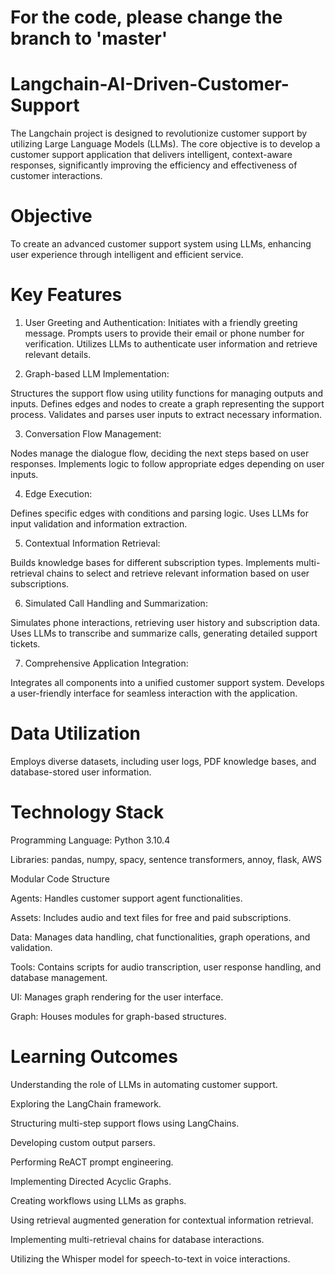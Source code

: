 # For the code, please change the branch to 'master'  

# Langchain-AI-Driven-Customer-Support
The Langchain project is designed to revolutionize customer support by utilizing Large Language Models (LLMs). The core objective is to develop a customer support application that delivers intelligent, context-aware responses, significantly improving the efficiency and effectiveness of customer interactions.

# Objective
To create an advanced customer support system using LLMs, enhancing user experience through intelligent and efficient service.

# Key Features
1. User Greeting and Authentication:
Initiates with a friendly greeting message.
Prompts users to provide their email or phone number for verification.
Utilizes LLMs to authenticate user information and retrieve relevant details.

2. Graph-based LLM Implementation:

Structures the support flow using utility functions for managing outputs and inputs.
Defines edges and nodes to create a graph representing the support process.
Validates and parses user inputs to extract necessary information.

3. Conversation Flow Management:

Nodes manage the dialogue flow, deciding the next steps based on user responses.
Implements logic to follow appropriate edges depending on user inputs.

4. Edge Execution:

Defines specific edges with conditions and parsing logic.
Uses LLMs for input validation and information extraction.

5. Contextual Information Retrieval:

Builds knowledge bases for different subscription types.
Implements multi-retrieval chains to select and retrieve relevant information based on user subscriptions.

6. Simulated Call Handling and Summarization:

Simulates phone interactions, retrieving user history and subscription data.
Uses LLMs to transcribe and summarize calls, generating detailed support tickets.

7. Comprehensive Application Integration:

Integrates all components into a unified customer support system.
Develops a user-friendly interface for seamless interaction with the application.

# Data Utilization

Employs diverse datasets, including user logs, PDF knowledge bases, and database-stored user information.

# Technology Stack

Programming Language: Python 3.10.4

Libraries: pandas, numpy, spacy, sentence transformers, annoy, flask, AWS

Modular Code Structure

Agents: Handles customer support agent functionalities.

Assets: Includes audio and text files for free and paid subscriptions.

Data: Manages data handling, chat functionalities, graph operations, and validation.

Tools: Contains scripts for audio transcription, user response handling, and database management.

UI: Manages graph rendering for the user interface.

Graph: Houses modules for graph-based structures.

# Learning Outcomes

Understanding the role of LLMs in automating customer support.

Exploring the LangChain framework.

Structuring multi-step support flows using LangChains.

Developing custom output parsers.

Performing ReACT prompt engineering.

Implementing Directed Acyclic Graphs.

Creating workflows using LLMs as graphs.

Using retrieval augmented generation for contextual information retrieval.

Implementing multi-retrieval chains for database interactions.

Utilizing the Whisper model for speech-to-text in voice interactions.

